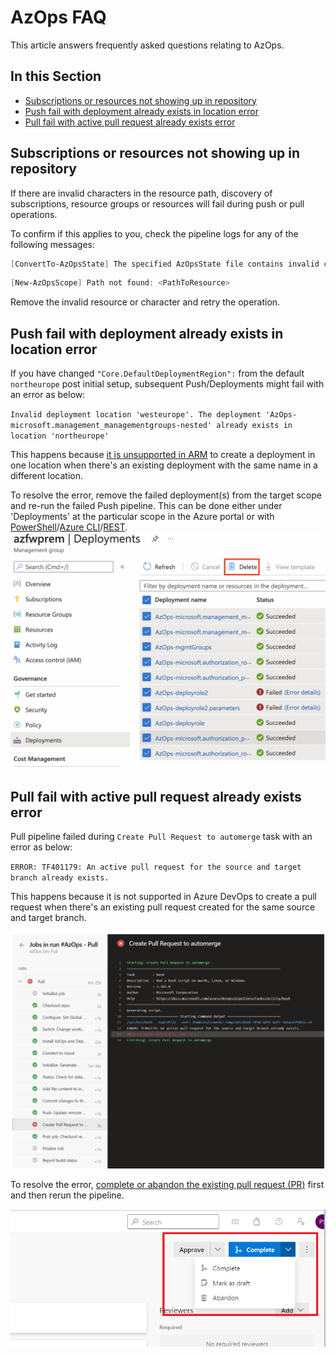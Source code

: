 # AzOps FAQ

This article answers frequently asked questions relating to AzOps.

## In this Section

- [Subscriptions or resources not showing up in repository](#subscriptions-or-resources-not-showing-up-in-repository)
- [Push fail with deployment already exists in location error](#push-fail-with-deployment-already-exists-in-location-error)
- [Pull fail with active pull request already exists error](#pull-fail-with-active-pull-request-already-exists-error)

## Subscriptions or resources not showing up in repository

If there are invalid characters in the resource path, discovery of subscriptions, resource groups or resources will fail during push or pull operations.

To confirm if this applies to you, check the pipeline logs for any of the following messages:

```powershell
[ConvertTo-AzOpsState] The specified AzOpsState file contains invalid characters (remove any "[" or "]" characters)! <PathToResource>
```

```powershell
[New-AzOpsScope] Path not found: <PathToResource>
```

Remove the invalid resource or character and retry the operation.

## Push fail with deployment already exists in location error

If you have changed `"Core.DefaultDeploymentRegion":` from the default `northeurope` post initial setup, subsequent Push/Deployments might fail with an error as below:

`Invalid deployment location 'westeurope'. The deployment 'AzOps-microsoft.management_managementgroups-nested' already exists in location 'northeurope'`

This happens because [it is unsupported in ARM](https://docs.microsoft.com/en-us/azure/azure-resource-manager/templates/deploy-to-management-group?tabs=azure-cli#deployment-location-and-name) to create a deployment in one location when there's an existing deployment with the same name in a different location.

To resolve the error, remove the failed deployment(s) from the target scope and re-run the failed Push pipeline. This can be done either under 'Deployments' at the particular scope in the Azure portal  or with [PowerShell](https://docs.microsoft.com/en-us/powershell/module/az.resources/remove-azmanagementgroupdeployment?view=azps-7.1.0)/[Azure CLI](https://docs.microsoft.com/en-us/cli/azure/deployment/mg?view=azure-cli-latest#az-deployment-mg-delete)/[REST](https://docs.microsoft.com/en-us/rest/api/resources/deployments/delete-at-management-group-scope).
![Delete Deployments at scope](./Media/FAQ/delete_deployments.png)

## Pull fail with active pull request already exists error

Pull pipeline failed during `Create Pull Request to automerge` task with an error as below:

`ERROR: TF401179: An active pull request for the source and target branch already exists.`

This happens because it is not supported in Azure DevOps to create a pull request when there's an existing pull request created for the same source and target branch.

![Error](./Media/FAQ/existing_pr_error.png)

To resolve the error, [complete or abandon the existing pull request (PR)](https://docs.microsoft.com/en-us/azure/devops/repos/git/complete-pull-requests?view=azure-devops&tabs=browser) first and then rerun the pipeline.

![PR](./Media/FAQ/pr.png)
